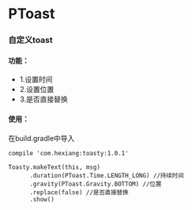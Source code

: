 # PToast
### 自定义toast
#### 功能：
* 1.设置时间
* 2.设置位置
* 3.是否直接替换

#### 使用：
在build.gradle中导入
~~~
compile 'com.hexiang:toasty:1.0.1'
~~~

~~~
Toasty.makeText(this, msg)
      .duration(PToast.Time.LENGTH_LONG) //持续时间
      .gravity(PToast.Gravity.BOTTOM) //位置
      .replace(false) //是否直接替换
      .show()
~~~

